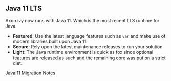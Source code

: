 ## Java 11 LTS

Axon.ivy now runs with Java 11. Which is the most recent LTS runtime for Java.

 * __Featured__: Use the latest language features such as `var` and make use of modern libraries built upon Java 11.
 * __Secure__: Rely upon the latest maintenance releases to run your solution.
 * __Light__: The Java runtime environment is quick as fox since optional features are released as such and the remaining core was put on a strict diet.

<div class="short-links">
	<a href="/doc/8.0.2/migration-notes#74java11migration" target="_blank">
	  <i class="fas fa-book"></i> Java 11 Migration Notes
	</a>
</div>
